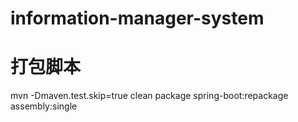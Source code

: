 # information-manager-system
# 打包脚本
mvn -Dmaven.test.skip=true clean package spring-boot:repackage assembly:single